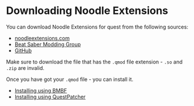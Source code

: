 # Downloading Noodle Extensions

You can download Noodle Extensions for quest from the following sources:

- [noodleextensions.com](https://noodleextensions.com/#download)
- [Beat Saber Modding Group](https://discord.gg/beatsabermods)
- [GitHub](https://github.com/StackDoubleFlow/NoodleExtensions/releases/latest)

Make sure to download the file that has the `.qmod` file extension - `.so` and `.zip` are invalid.

Once you have got your `.qmod` file - you can install it.

- [Installing using BMBF](/installation/quest/install_bmbf)
- [Installing using QuestPatcher](/installation/quest/install_questpatcher)
